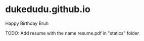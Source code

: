 # dukedudu.github.io
Happy Birthday Bruh

TODO: Add resume with the name resume.pdf in "statics" folder
